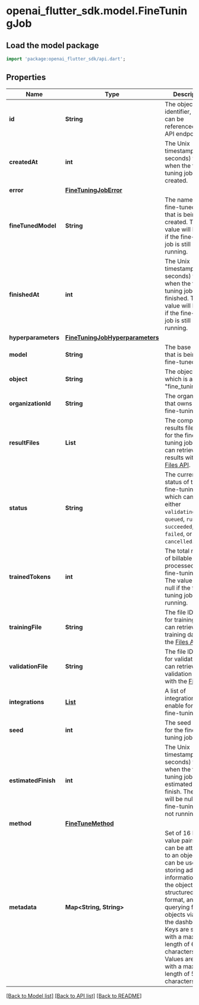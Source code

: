 # openai_flutter_sdk.model.FineTuningJob

## Load the model package
```dart
import 'package:openai_flutter_sdk/api.dart';
```

## Properties
Name | Type | Description | Notes
------------ | ------------- | ------------- | -------------
**id** | **String** | The object identifier, which can be referenced in the API endpoints. | 
**createdAt** | **int** | The Unix timestamp (in seconds) for when the fine-tuning job was created. | 
**error** | [**FineTuningJobError**](FineTuningJobError.md) |  | 
**fineTunedModel** | **String** | The name of the fine-tuned model that is being created. The value will be null if the fine-tuning job is still running. | 
**finishedAt** | **int** | The Unix timestamp (in seconds) for when the fine-tuning job was finished. The value will be null if the fine-tuning job is still running. | 
**hyperparameters** | [**FineTuningJobHyperparameters**](FineTuningJobHyperparameters.md) |  | 
**model** | **String** | The base model that is being fine-tuned. | 
**object** | **String** | The object type, which is always \"fine_tuning.job\". | 
**organizationId** | **String** | The organization that owns the fine-tuning job. | 
**resultFiles** | **List<String>** | The compiled results file ID(s) for the fine-tuning job. You can retrieve the results with the [Files API](/docs/api-reference/files/retrieve-contents). | [default to const []]
**status** | **String** | The current status of the fine-tuning job, which can be either `validating_files`, `queued`, `running`, `succeeded`, `failed`, or `cancelled`. | 
**trainedTokens** | **int** | The total number of billable tokens processed by this fine-tuning job. The value will be null if the fine-tuning job is still running. | 
**trainingFile** | **String** | The file ID used for training. You can retrieve the training data with the [Files API](/docs/api-reference/files/retrieve-contents). | 
**validationFile** | **String** | The file ID used for validation. You can retrieve the validation results with the [Files API](/docs/api-reference/files/retrieve-contents). | 
**integrations** | [**List<FineTuningIntegration>**](FineTuningIntegration.md) | A list of integrations to enable for this fine-tuning job. | [optional] [default to const []]
**seed** | **int** | The seed used for the fine-tuning job. | 
**estimatedFinish** | **int** | The Unix timestamp (in seconds) for when the fine-tuning job is estimated to finish. The value will be null if the fine-tuning job is not running. | [optional] 
**method** | [**FineTuneMethod**](FineTuneMethod.md) |  | [optional] 
**metadata** | **Map<String, String>** | Set of 16 key-value pairs that can be attached to an object. This can be useful for storing additional information about the object in a structured format, and querying for objects via API or the dashboard.   Keys are strings with a maximum length of 64 characters. Values are strings with a maximum length of 512 characters.  | [optional] [default to const {}]

[[Back to Model list]](../README.md#documentation-for-models) [[Back to API list]](../README.md#documentation-for-api-endpoints) [[Back to README]](../README.md)


